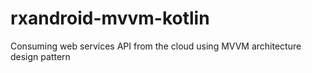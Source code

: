 # rxandroid-mvvm-kotlin
Consuming web services API from the cloud using MVVM architecture design pattern
